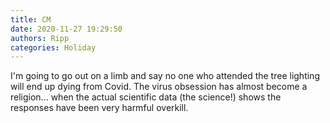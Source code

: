```yaml
---
title: CM
date: 2020-11-27 19:29:50
authors: Ripp
categories: Holiday
---
```


 I'm going to go out on a limb and say no one who attended the tree lighting will end up dying from Covid.  The virus obsession has almost become a religion... when the actual scientific data (the science!) shows the responses have been very harmful overkill.